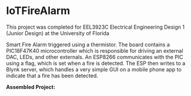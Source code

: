 # IoTFireAlarm
This project was completed for EEL3923C Electrical Engineering Design 1 (Junior Design) at the University of Florida

Smart Fire Alarm triggered using a thermistor. The board contains a PIC18F47K40 microcontroller which is responsible for driving an external DAC, LEDs, and other externals. An ESP8266 communicates with the PIC using a flag, which is set when a fire is detected. The ESP then writes to a Blynk server, which handles a very simple GUI on a mobile phone app to indicate that a fire has been detected.

**Assembled Project:**



